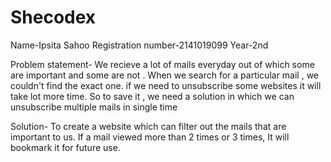 # Shecodex
Name-Ipsita Sahoo
Registration number-2141019099
Year-2nd

Problem statement-
We recieve a lot of mails everyday out of which some are important and some are not .
When we search for a particular mail , we couldn't find the exact one.
if we need to unsubscribe some websites it will take lot more time. So to save it , we need a solution in which we can unsubscribe multiple mails in single time

Solution- 
To create a website which can filter out the mails that are important to us.
If a mail viewed more than 2 times or 3 times, It will bookmark it for future use.
